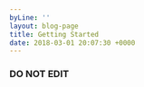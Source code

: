 ```yaml
---
byLine: ''
layout: blog-page
title: Getting Started
date: 2018-03-01 20:07:30 +0000
---
```


### DO NOT EDIT